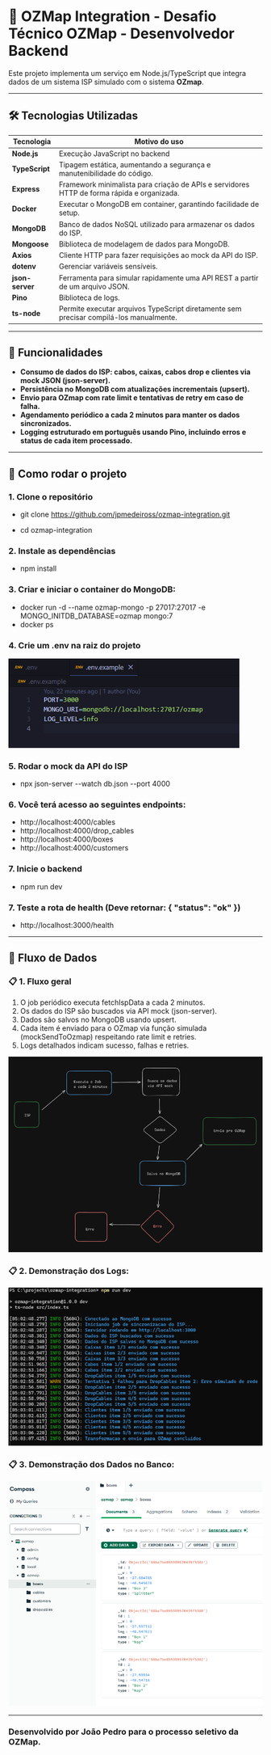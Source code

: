 # 📌 OZMap Integration - Desafio Técnico OZMap - Desenvolvedor Backend

Este projeto implementa um serviço em Node.js/TypeScript que integra dados de um sistema ISP simulado com o sistema **OZmap**.

---

## 🛠️ Tecnologias Utilizadas

| Tecnologia | Motivo do uso |
|------------|---------------|
| **Node.js** | Execução JavaScript no backend |
| **TypeScript** | Tipagem estática, aumentando a segurança e manutenibilidade do código. |
| **Express** | Framework minimalista para criação de APIs e servidores HTTP de forma rápida e organizada. |
| **Docker** | Executar o MongoDB em container, garantindo facilidade de setup. |
| **MongoDB** | Banco de dados NoSQL utilizado para armazenar os dados do ISP. |
| **Mongoose** | Biblioteca de modelagem de dados para MongoDB. |
| **Axios** | Cliente HTTP para fazer requisições ao mock da API do ISP. |
| **dotenv** | Gerenciar variáveis sensíveis. |
| **json-server** | Ferramenta para simular rapidamente uma API REST a partir de um arquivo JSON. |
| **Pino** | Biblioteca de logs. |
| **ts-node** | Permite executar arquivos TypeScript diretamente sem precisar compilá-los manualmente. |

---

## 📂 Funcionalidades

-  **Consumo de dados do ISP: cabos, caixas, cabos drop e clientes via mock JSON (json-server).**
-  **Persistência no MongoDB com atualizações incrementais (upsert).**
-  **Envio para OZmap com rate limit e tentativas de retry em caso de falha.**
-  **Agendamento periódico a cada 2 minutos para manter os dados sincronizados.**
-  **Logging estruturado em português usando Pino, incluindo erros e status de cada item processado.**

---

## 📄 Como rodar o projeto

### 1. Clone o repositório

- git clone https://github.com/jpmedeiross/ozmap-integration.git

- cd ozmap-integration 

### 2. Instale as dependências

- npm install

### 3. Criar e iniciar o container do MongoDB:

- docker run -d --name ozmap-mongo -p 27017:27017 -e MONGO_INITDB_DATABASE=ozmap mongo:7
- docker ps

### 4. Crie um .env na raiz do projeto

![Demonstração do .env](./public/demoEnv.png)

### 5. Rodar o mock da API do ISP

- npx json-server --watch db.json --port 4000

### 6. Você terá acesso ao seguintes endpoints:

- http://localhost:4000/cables
- http://localhost:4000/drop_cables
- http://localhost:4000/boxes
- http://localhost:4000/customers
 
### 7. Inicie o backend

- npm run dev

### 7. Teste a rota de health (Deve retornar: { "status": "ok" })

- http://localhost:3000/health

---

## 🔑 Fluxo de Dados

### 📋 1. Fluxo geral

1. O job periódico executa fetchIspData a cada 2 minutos.
2. Os dados do ISP são buscados via API mock (json-server).
3. Dados são salvos no MongoDB usando upsert.
4. Cada item é enviado para o OZmap via função simulada (mockSendToOzmap) respeitando rate limit e retries.
5. Logs detalhados indicam sucesso, falhas e retries.

![Diagrama](./public/fluxo.png)

### 📋 2. Demonstração dos Logs:

![Logs](./public/logs.png)

### 📋 3. Demonstração dos Dados no Banco:

![Banco](./public/banco.png)

---

### Desenvolvido por **João Pedro** para o processo seletivo da **OZMap**.
